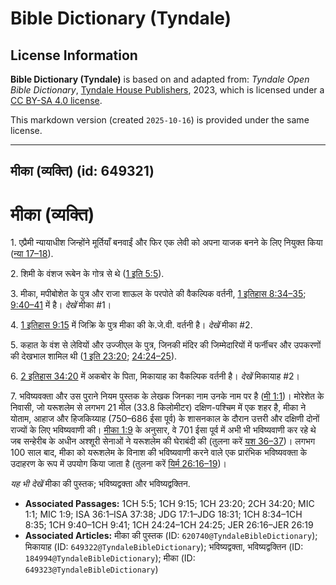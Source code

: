 # Bible Dictionary (Tyndale)

## License Information

**Bible Dictionary (Tyndale)** is based on and adapted from: _Tyndale Open Bible Dictionary_, [Tyndale House Publishers](https://tyndaleopenresources.com/), 2023, which is licensed under a [CC BY-SA 4.0 license](https://creativecommons.org/licenses/by-sa/4.0/legalcode.en).

This markdown version (created `2025-10-16`) is provided under the same license.



--------------------------------

## मीका (व्यक्ति) (id: 649321)

मीका (व्यक्ति)
==============

1\. एप्रैमी न्यायाधीश जिन्होंने मूर्तियाँ बनवाईं और फिर एक लेवी को अपना याजक बनने के लिए नियुक्त किया ([न्या 17–18](https://ref.ly/Judg17:1-Judg18:31)).

2\. शिमी के वंशज रूबेन के गोत्र से थे ([1 इति 5:5](https://ref.ly/1Chr5:5)).

3\. मीका, मपीबोशेत के पुत्र और राजा शाऊल के परपोते की वैकल्पिक वर्तनी, [1 इतिहास 8:34–35](https://ref.ly/1Chr8:34-1Chr8:35); [9:40–41](https://ref.ly/1Chr9:40-1Chr9:41) में है। *देखें* मीका \#1।

4\. [1 इतिहास 9:15](https://ref.ly/1Chr9:15) में जिक्रि के पुत्र मीका की के.जे.वी. वर्तनी है। *देखें* मीका \#2.

5\. कहात के वंश से लेवियों और उज्जीएल के पुत्र, जिनकी मंदिर की जिम्मेदारियों में फर्नीचर और उपकरणों की देखभाल शामिल थी ([1 इति 23:20](https://ref.ly/1Chr23:20); [24:24–25](https://ref.ly/1Chr24:24-1Chr24:25)).

6\. [2 इतिहास 34:20](https://ref.ly/2Chr34:20) में अकबोर के पिता, मिकायाह का वैकल्पिक वर्तनी है। *देखें* मिकायाह \#2।

7\. भविष्यवक्ता और उस पुराने नियम पुस्तक के लेखक जिनका नाम उनके नाम पर है ([मी 1:1](https://ref.ly/Mic1:1))। मोरेशेत के निवासी, जो यरूशलेम से लगभग 21 मील (33\.8 किलोमीटर) दक्षिण\-पश्चिम में एक शहर है, मीका ने योताम, आहाज और हिजकिय्याह (750–686 ईसा पूर्व) के शासनकाल के दौरान उत्तरी और दक्षिणी दोनों राज्यों के लिए भविष्यवाणी की। [मीका 1:9](https://ref.ly/Mic1:9) के अनुसार, वे 701 ईसा पूर्व में अभी भी भविष्यवाणी कर रहे थे जब सन्हेरीब के अधीन अश्शूरी सेनाओं ने यरूशलेम की घेराबंदी की (तुलना करें [यश 36–37](https://ref.ly/Isa36:1-Isa37:38))। लगभग 100 साल बाद, मीका को यरूशलेम के विनाश की भविष्यवाणी करने वाले एक प्रारंभिक भविष्यवक्ता के उदाहरण के रूप में उपयोग किया जाता है (तुलना करें [यिर्म 26:16–19](https://ref.ly/Jer26:16-Jer26:19))।

*यह भी देखें*  मीका की पुस्तक; भविष्यद्वक्ता और भविष्यद्वक्तिन.

* **Associated Passages:** 1CH 5:5; 1CH 9:15; 1CH 23:20; 2CH 34:20; MIC 1:1; MIC 1:9; ISA 36:1–ISA 37:38; JDG 17:1–JDG 18:31; 1CH 8:34–1CH 8:35; 1CH 9:40–1CH 9:41; 1CH 24:24–1CH 24:25; JER 26:16–JER 26:19
* **Associated Articles:** मीका की पुस्तक (ID: `620740@TyndaleBibleDictionary`); मिकायाह (ID: `649322@TyndaleBibleDictionary`); भविष्यद्वक्ता, भविष्यद्वक्तिन (ID: `184994@TyndaleBibleDictionary`); मीका (ID: `649323@TyndaleBibleDictionary`)


